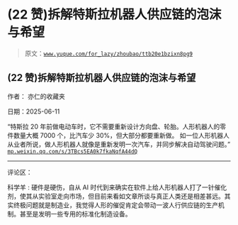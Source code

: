 # (22 赞)拆解特斯拉机器人供应链的泡沫与希望

> 原文：[`www.yuque.com/for_lazy/zhoubao/ttb20e1bzixn8pg9`](https://www.yuque.com/for_lazy/zhoubao/ttb20e1bzixn8pg9)

## (22 赞)拆解特斯拉机器人供应链的泡沫与希望

作者： 亦仁的收藏夹

日期：2025-06-11

“特斯拉 20 年前做电动车时，它不需要重新设计方向盘、轮胎。人形机器人的零件数量大概 7000 个，比汽车少 30%，但大部分都要重新做。
如一位人形机器人从业者所说，做人形机器人就像是重新发明一次汽车，并同步解决自动驾驶问题。” [`mp.weixin.qq.com/s/3TBcs5EA0k7fkaNqfA44dQ`](https://mp.weixin.qq.com/s/3TBcs5EA0k7fkaNqfA44dQ)

* * *

评论区：

科学羊 : 硬件是硬伤，自从 AI 时代到来确实在软件上给人形机器人打了一针催化剂，使其从实验室走向市场，但目前来看如文章所谈与真正人类还是相差甚远。其实终极问题就是制造业，我觉得人形的催促肯定会带动一波人行供应链的生产机制。甚至是发明一些专用的标准化制造设备。